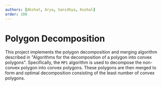```yaml
---
authors: [Akshat, Arya, Sanidhya, Kushal]
order: 100
---
```


# Polygon Decomposition

This project implements the polygon decomposition and merging algorithm described in "Algorithms for the decomposition of a polygon into convex polygons". Specifically, the `MP1` algorithm is used to decompose the non-convex polygon into convex polygons. These polygons are then merged to form and optimal decomposition consisting of the least number of convex polygons.
